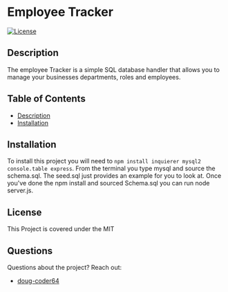
  # Employee Tracker
  
  [![License](https://img.shields.io/badge/License-MIT-blue.svg)](https://opensource.org/licenses/MIT)

  ## Description
  The employee Tracker is a simple SQL database handler that allows you to manage your businesses departments, roles and employees.
  
  ## Table of Contents
 * [Description](#Description)
* [Installation](#Installation)
 
 
  
## Installation 
 To install this project you will need to `npm install inquierer mysql2 console.table express`. From the terminal you type mysql and source the schema.sql. The seed.sql just provides an example for you to look at. Once you've done the npm install and sourced Schema.sql you can run node server.js. 

  

  

  

  ## License 
 This Project is covered under the MIT

  ## Questions 
 Questions about the project? 
 Reach out: 
 * [doug-coder64](https://github.com/doug-coder64)
  